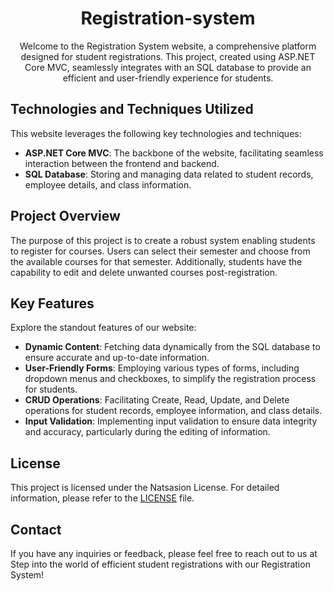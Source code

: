 <h1 align="center">Registration-system</h1>
<p align="center">
Welcome to the Registration System website, a comprehensive platform designed for student registrations. This project, created using ASP.NET Core MVC, seamlessly integrates with an SQL database to provide an efficient and user-friendly experience for students.
    <br>
    <!-- <a href="https://article-blog-website.onrender.com/index">[ Live Website ]</a> -->
</p>

## Technologies and Techniques Utilized

This website leverages the following key technologies and techniques:

- **ASP.NET Core MVC**: The backbone of the website, facilitating seamless interaction between the frontend and backend.
- **SQL Database**: Storing and managing data related to student records, employee details, and class information.

## Project Overview

The purpose of this project is to create a robust system enabling students to register for courses. Users can select their semester and choose from the available courses for that semester. Additionally, students have the capability to edit and delete unwanted courses post-registration.

## Key Features

Explore the standout features of our website:

- **Dynamic Content**: Fetching data dynamically from the SQL database to ensure accurate and up-to-date information.
- **User-Friendly Forms**: Employing various types of forms, including dropdown menus and checkboxes, to simplify the registration process for students.
- **CRUD Operations**: Facilitating Create, Read, Update, and Delete operations for student records, employee information, and class details.
- **Input Validation**: Implementing input validation to ensure data integrity and accuracy, particularly during the editing of information.

## License

This project is licensed under the Natsasion License. For detailed information, please refer to the [LICENSE](LICENSE) file.

## Contact

If you have any inquiries or feedback, please feel free to reach out to us at 
Step into the world of efficient student registrations with our Registration System!
